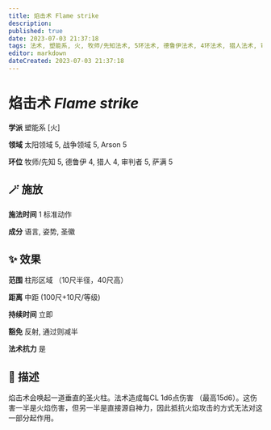 ```yaml
---
title: 焰击术 Flame strike
description: 
published: true
date: 2023-07-03 21:37:18
tags: 法术, 塑能系, 火, 牧师/先知法术, 5环法术, 德鲁伊法术, 4环法术, 猎人法术, 审判者法术, 萨满法术, 太阳领域, 战争领域, Arson
editor: markdown
dateCreated: 2023-07-03 21:37:18
---
```


# **焰击术** *Flame strike*

**学派** 塑能系 \[火\] 

**领域** 太阳领域 5, 战争领域 5, Arson 5

**环位** 牧师/先知 5, 德鲁伊 4, 猎人 4, 审判者 5, 萨满 5

## 🪄 施放

**施法时间** 1 标准动作

**成分** 语言, 姿势, 圣徽

## ✨ 效果  

**范围** 柱形区域 （10尺半径，40尺高）

**距离** 中距 (100尺+10尺/等级)  

**持续时间** 立即 

**豁免** 反射, 通过则减半

**法术抗力** 是

## 📖 描述

焰击术会唤起一道垂直的圣火柱。法术造成每CL 1d6点伤害 （最高15d6）。这伤害一半是火焰伤害，但另一半是直接源自神力，因此抵抗火焰攻击的方式无法对这一部分起作用。
    